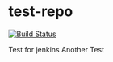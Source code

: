 # test-repo

[![Build Status](http://jenkins.couchbits.com:9090/job/test-repo-build/badge/icon)](http://jenkins.couchbits.com:9090/job/test-repo-build)

Test for jenkins 
Another Test
